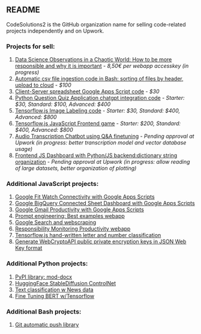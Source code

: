 ## README

CodeSolutions2 is the GitHub organization name for selling code-related projects independently and on Upwork.

### Projects for sell:

1. [Data Science Observations in a Chaotic World: How to be more responsible and why it is important](https://j622amilah.github.io/userservicesite/Observations_of_a_Data_Scientist.html) - *8,50€ per webapp accesskey (in progress)*
2. [Automatic csv file ingestion code in Bash: sorting of files by header, upload to cloud](https://github.com/CodeSolutions2/automatic_csv_file_ingestion) - *$100*
3. [Client-Server spreadsheet Google Apps Script code](https://github.com/CodeSolutions2/client_server_spreadsheet_webapp) - *$30*
4. [Python Question Quiz Application chatgpt integration code](https://github.com/CodeSolutions2/question_quiz_app) - *Starter: $30, Standard: $100, Advanced: $400*
5. [Tensorflow.js Image Labeling code](https://github.com/CodeSolutions2/test_4_webapps) - *Starter: $30, Standard: $400, Advanced: $800*
6. [Tensorflow.js JavaScript Frontend game](https://github.com/CodeSolutions2/on_the_way_to_selfrespect) - *Starter: $200, Standard: $400, Advanced: $800*
7. [Audio Transcription Chatbot using Q&A finetuning](https://github.com/CodeSolutions2/audio_2_text_webapp) - *Pending approval at Upwork (in progress: better transcription model and vector database usage)*
8. [Frontend JS Dashboard with Python/JS backend:dictionary string organization](https://github.com/CodeSolutions2/plotly_pyodide_dashboard) - *Pending approval at Upwork (in progress: allow reading of large datasets, better organization of plotting)*


### Additional JavaScript projects:
1. [Google Fit Watch Connectivity with Google Apps Scripts](https://medium.com/@j622amilah/google-apps-scripts-and-rest-api-from-a-data-scientist-programmer-perspective-d020d6ba1ff6)
2. [Google BigQuery Connected Sheet Dashboard with Google Apps Scripts](https://github.com/j622amilah/Case_Studies/tree/main/3_case_study_Google_fiber)
3. [Google Gmail Productivity with Google Apps Scripts](https://medium.com/@j622amilah/write-automated-functions-to-perform-gmail-tasks-7f31ef7c9bc2)
4. [Prompt engineering: Best examples webapp](https://CodeSolutions2.github.io/prompt_engineering/index.html)
5. [Google Search and webscraping](https://script.google.com/macros/s/AKfycbwNxwGv4EjVxveO0KhYwjZpllZDN0zIAETXuOgvWpjF/dev)
6. [Responsibility Monitoring Productivity webapp](https://github.com/CodeSolutions2/responsibility_monitoring)
7. [Tensorflow.js hand-written letter and number classification](https://github.com/CodeSolutions2/letter_number_writing)
8. [Generate WebCryptoAPI public private encryption keys in JSON Web Key format](https://github.com/CodeSolutions2/secure_encryption_of_data)


### Additional Python projects:
1. [PyPI library: mod-docx](https://github.com/CodeSolutions2/mod_docx)
2. [HuggingFace StableDiffusion ControlNet](https://www.kaggle.com/code/jamilahfoucher/huggingface-stablediffusion-contronet)
3. [Text classification w News data](https://www.kaggle.com/code/jamilahfoucher/text-classification-w-news-data)
4. [Fine Tuning BERT w/Tensorflow](https://www.kaggle.com/code/jamilahfoucher/fine-tuning-bert-w-tensorflow)
   

### Additional Bash projects:
1. [Git automatic push library](https://github.com/j622amilah/Git_scripts) 
